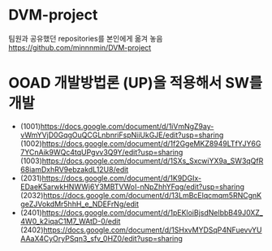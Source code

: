 # DVM-project
팀원과 공유했던 repositories를 본인에게 옮겨 놓음
https://github.com/minnnmin/DVM-project

# OOAD 개발방법론 (UP)을 적용해서 SW를 개발
-
  (1001)https://docs.google.com/document/d/1iVmNgZ9ay-vWmYVjD0GqgOuQCGLnbnriFspNiiUkGJE/edit?usp=sharing
  (1002)https://docs.google.com/document/d/1f2GgeMKZ8949LTfYJY6G7YCnAik9WQc4tqUPgvv3Q9Y/edit?usp=sharing
  (1003)https://docs.google.com/document/d/1SXs_SxcwiYX9a_SW3qQfR68iamDxhRV9ebzakdL12U8/edit
-
  (2031)https://docs.google.com/document/d/1K9DGIx-EDaeK5arwkHNWWj6Y3MBTVWoI-nNpZhhYFqg/edit?usp=sharing
  (2032)https://docs.google.com/document/d/13LmBcElqcmqm5RNCgnKgeZJVokdMr5hhH_e_NDEFrNg/edit
-
  (2401)https://docs.google.com/document/d/1pEKloiBjsdNelbbB49J0XZ_4W0_k2iqaC1M7_WAtD-0/edit
  (2402)https://docs.google.com/document/d/1SHxvMYDSqP4NFuevvYUAAaX4CyOryPSqn3_sfv_0HZ0/edit?usp=sharing
